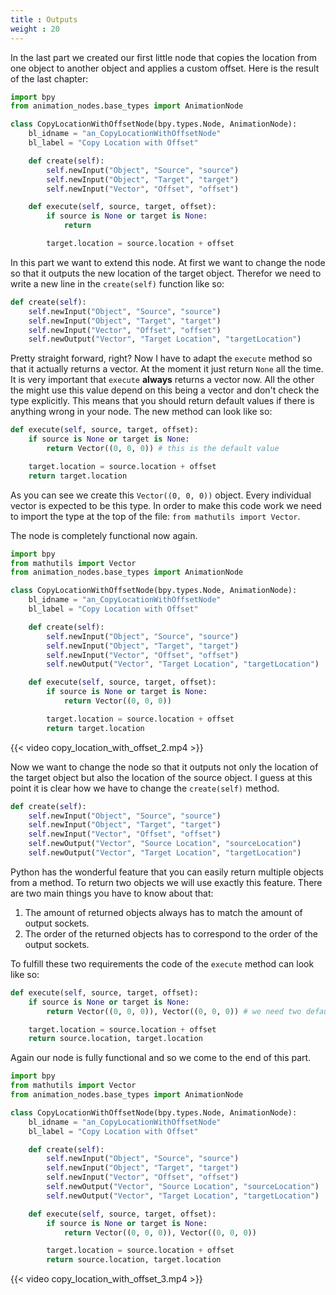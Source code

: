 ```yaml
---
title : Outputs
weight : 20
---
```


In the last part we created our first little node that copies the
location from one object to another object and applies a custom offset.
Here is the result of the last chapter:

``` python
import bpy
from animation_nodes.base_types import AnimationNode

class CopyLocationWithOffsetNode(bpy.types.Node, AnimationNode):
    bl_idname = "an_CopyLocationWithOffsetNode"
    bl_label = "Copy Location with Offset"

    def create(self):
        self.newInput("Object", "Source", "source")
        self.newInput("Object", "Target", "target")
        self.newInput("Vector", "Offset", "offset")

    def execute(self, source, target, offset):
        if source is None or target is None:
            return

        target.location = source.location + offset
```

In this part we want to extend this node. At first we want to change the
node so that it outputs the new location of the target object. Therefor
we need to write a new line in the `create(self)` function like so:

``` python
def create(self):
    self.newInput("Object", "Source", "source")
    self.newInput("Object", "Target", "target")
    self.newInput("Vector", "Offset", "offset")
    self.newOutput("Vector", "Target Location", "targetLocation")
```

Pretty straight forward, right? Now I have to adapt the `execute` method
so that it actually returns a vector. At the moment it just return
`None` all the time. It is very important that `execute` **always**
returns a vector now. All the other the might use this value depend on
this being a vector and don't check the type explicitly. This means that
you should return default values if there is anything wrong in your
node. The new method can look like so:

``` python
def execute(self, source, target, offset):
    if source is None or target is None:
        return Vector((0, 0, 0)) # this is the default value

    target.location = source.location + offset
    return target.location
```

As you can see we create this `Vector((0, 0, 0))` object. Every
individual vector is expected to be this type. In order to make this
code work we need to import the type at the top of the file: `from
mathutils import Vector`.

The node is completely functional now again.

``` python
import bpy
from mathutils import Vector
from animation_nodes.base_types import AnimationNode

class CopyLocationWithOffsetNode(bpy.types.Node, AnimationNode):
    bl_idname = "an_CopyLocationWithOffsetNode"
    bl_label = "Copy Location with Offset"

    def create(self):
        self.newInput("Object", "Source", "source")
        self.newInput("Object", "Target", "target")
        self.newInput("Vector", "Offset", "offset")
        self.newOutput("Vector", "Target Location", "targetLocation")

    def execute(self, source, target, offset):
        if source is None or target is None:
            return Vector((0, 0, 0))

        target.location = source.location + offset
        return target.location
```

{{< video copy_location_with_offset_2.mp4 >}}

Now we want to change the node so that it outputs not only the location
of the target object but also the location of the source object. I guess
at this point it is clear how we have to change the `create(self)`
method.

``` python
def create(self):
    self.newInput("Object", "Source", "source")
    self.newInput("Object", "Target", "target")
    self.newInput("Vector", "Offset", "offset")
    self.newOutput("Vector", "Source Location", "sourceLocation")
    self.newOutput("Vector", "Target Location", "targetLocation")
```

Python has the wonderful feature that you can easily return multiple
objects from a method. To return two objects we will use exactly this
feature. There are two main things you have to know about that:

1. The amount of returned objects always has to match the amount of
   output sockets.
2. The order of the returned objects has to correspond to the order of
   the output sockets.

To fulfill these two requirements the code of the `execute` method can
look like so:

``` python
def execute(self, source, target, offset):
    if source is None or target is None:
        return Vector((0, 0, 0)), Vector((0, 0, 0)) # we need two defaults as well

    target.location = source.location + offset
    return source.location, target.location
```

Again our node is fully functional and so we come to the end of this
part.

``` python
import bpy
from mathutils import Vector
from animation_nodes.base_types import AnimationNode

class CopyLocationWithOffsetNode(bpy.types.Node, AnimationNode):
    bl_idname = "an_CopyLocationWithOffsetNode"
    bl_label = "Copy Location with Offset"

    def create(self):
        self.newInput("Object", "Source", "source")
        self.newInput("Object", "Target", "target")
        self.newInput("Vector", "Offset", "offset")
        self.newOutput("Vector", "Source Location", "sourceLocation")
        self.newOutput("Vector", "Target Location", "targetLocation")

    def execute(self, source, target, offset):
        if source is None or target is None:
            return Vector((0, 0, 0)), Vector((0, 0, 0))

        target.location = source.location + offset
        return source.location, target.location
```

{{< video copy_location_with_offset_3.mp4 >}}
